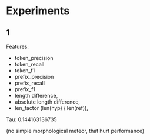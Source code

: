 Experiments
===========

1
---

Features:

* token_precision
* token_recall
* token_f1
* prefix_precision
* prefix_recall
* prefix_f1
* length difference,
* absolute length difference,
* len_factor (len(hyp) / len(ref)),

Tau: 0.144163136735

(no simple morphological meteor, that hurt performance)


